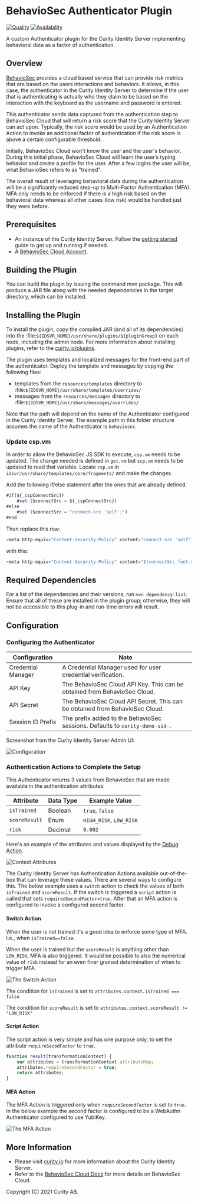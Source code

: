 # BehavioSec Authenticator Plugin

[![Quality](https://img.shields.io/badge/quality-experiment-red)](https://curity.io/resources/code-examples/status/)
[![Availability](https://img.shields.io/badge/availability-source-blue)](https://curity.io/resources/code-examples/status/)

A custom Authenticator plugin for the Curity Identity Server implementing behavioral data as a factor of authentication.

## Overview
[BehavioSec](https://www.behaviosec.com/) provides a cloud based service that can provide risk metrics that are based on the users interactions and behaviors. It allows, in this case, the authenticator in the Curity Identity Server to determine if the user that is authenticating is actually who they claim to be based on the interaction with the keyboard as the username and password is entered.

This authenticator sends data captured from the authentication step to BehavioSec Cloud that will return a risk score that the Curity Identity Server can act upon. Typically, the risk score would be used by an Authentication Action to invoke an additional factor of authentication if the risk score is above a certain configurable threshold.

Initially, BehavioSec Cloud won't know the user and the user's behavior. During this initial phase, BehavioSec Cloud will learn the user’s typing behavior and create a profile for the user. After a few logins the user will be, what BehavioSec refers to as "trained".

The overall result of leveraging behavioral data during the authentication will be a significantly reduced step-up to Multi-Factor Authentication (MFA). MFA only needs to be enforced if there is a high risk based on the behavioral data whereas all other cases (low risk) would be handled just they were before.

## Prerequisites
* An instance of the Curity Identity Server. Follow the [getting started](https://curity.io/resources/getting-started/) guide to get up and running if needed.
* A [BehavioSec Cloud Account](https://cloud.behaviosec.com/dashboard/signup).

## Building the Plugin

You can build the plugin by issuing the command mvn package. This will produce a JAR file along with the needed dependencies in the target directory, which can be installed.

## Installing the Plugin

To install the plugin, copy the compiled JAR (and all of its dependencies) into the :file:`${IDSVR_HOME}/usr/share/plugins/${pluginGroup}` on each node, including the admin node. For more information about installing plugins, refer to the [curity.io/plugins](https://support.curity.io/docs/latest/developer-guide/plugins/index.html#plugin-installation).

The plugin uses templates and localized messages for the front-end part of the authenticator. Deploy the template and messages by copying the following files:

* templates from the `resources/templates` directory to :file:`${IDSVR_HOME}/usr/share/templates/overrides/`
* messages from the `resources/messages` directory to :file:`${IDSVR_HOME}/usr/share/messages/overrides/`

Note that the path will depend on the name of the Authenticator configured in the Curity Identity Server. The example path in this folder structure assumes the name of the Authenticator is `behaviosec`.

### Update csp.vm
In order to allow the BehavioSec JS SDK to execute, `csp.vm` needs to be updated. The change needed is defined in `get.vm` but `scp.vm` needs to be updated to read that variable. Locate `csp.vm` in `idsvr/usr/share/templates/core/fragments/` and make the changes.

Add the following if/else statement after the ones that are already defined.

```js
#if(${_cspConnectSrc})
    #set ($connectSrc = ${_cspConnectSrc})
#else
    #set ($connectSrc = "connect-src 'self';")
#end
```

Then replace this row:
```js
<meta http-equiv="Content-Security-Policy" content="connect-src 'self'; font-src 'self'; $childSrc">
```

with this:
```js
<meta http-equiv="Content-Security-Policy" content="$!connectSrc font-src 'self';">
```

## Required Dependencies

For a list of the dependencies and their versions, run ``mvn dependency:list``. Ensure that all of these are installed in the plugin group; otherwise, they will not be accessible to this plug-in and run-time errors will result.

## Configuration

### Configuring the Authenticator

| Configuration      | Note                                                                         |
|--------------------|------------------------------------------------------------------------------|
| Credential Manager | A Credential Manager used for user credential verification.                  |
| API Key            | The BehavioSec Cloud API Key. This can be obtained from BehavioSec Cloud.    |
| API Secret         | The BehavioSec Cloud API Secret. This can be obtained from BehavioSec Cloud. |
| Session ID Prefix  | The prefix added to the BehavioSec sessions. Defaults to `curity-demo-sid-`. |

Screenshot from the Curity Identity Server Admin UI:

![Configuration](./doc/behaviosec-config.png)

### Authentication Actions to Complete the Setup
This Authenticator returns 3 values from BehavioSec that are made available in the authentication attributes:

| Attribute     | Data Type | Example Value           |
|---------------|-----------|-------------------------|
| `isTrained`   | Boolean   | `true`, `false`         |
| `scoreResult` | Enum      | `HIGH_RISK`, `LOW_RISK` |
| `risk`        | Decimal   | `0.002`                 |

Here's an example of the attributes and values displayed by the [Debug Action](https://curity.io/docs/idsvr/latest/authentication-service-admin-guide/authentication-actions/debug-attribute.html).

![Context Attributes](./doc/context-attributes.png)

The Curity Identity Server has Authentication Actions available out-of-the-box that can leverage these values. There are several ways to configure this. The below example uses a `switch` action to check the values of both `isTrained` and `scoreResult`. If the switch is triggered a `script` action is called that sets `requiredSecondFactor=true`. After that an MFA action is configured to invoke a configured second factor.

#### Switch Action
When the user is not trained it's a good idea to enforce some type of MFA. I.e., when `isTrained==false`.

When the user is trained but the `scoreResult` is anything other than `LOW_RISK`, MFA is also triggered. It would be possible to also the numerical value of `risk` instead for an even finer grained determination of when to trigger MFA.

![The Switch Action](./doc/switch-action.png)

The condition for `isTrained` is set to `attributes.context.isTrained === false`

The condition for `scoreResult` is set to `attributes.context.scoreResult != "LOW_RISK"`

#### Script Action

The script action is very simple and has one purpose only, to set the attribute `requireSecodFactor` to `true`.

```js
function result(transformationContext) {
    var attributes = transformationContext.attributeMap;
    attributes.requireSecondFactor = true;
    return attributes;
}
```

#### MFA Action

The MFA Action is triggered only when `requireSecondFactor` is set to `true`. In the below example the second factor is configured to be a WebAuthn Authenticator configured to use YubiKey.

![The MFA Action](./doc/mfa-action.png)

## More Information

* Please visit [curity.io](https://curity.io/) for more information about the Curity Identity Server.
* Refer to the [BehavioSec Cloud Docs](https://cloud.behaviosec.com/docs) for more details on BehavioSec Cloud.

Copyright (C) 2021 Curity AB.
